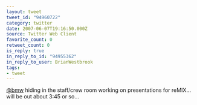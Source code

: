```yaml
---
layout: tweet
tweet_id: "94960722"
category: twitter
date: 2007-06-07T19:16:50.000Z
source: Twitter Web Client
favorite_count: 0
retweet_count: 0
is_reply: true
in_reply_to_id: "94955362"
in_reply_to_user: BrianWestbrook
tags:
- tweet
---
```


[@bmw](https://twitter.com/@bmw) hiding in the staff/crew room working on presentations for reMIX... will be out about 3:45 or so...
